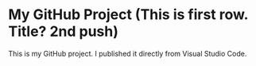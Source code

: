 # My GitHub Project (This is first row. Title? 2nd push)

This is my GitHub project. I published it directly from Visual Studio Code.